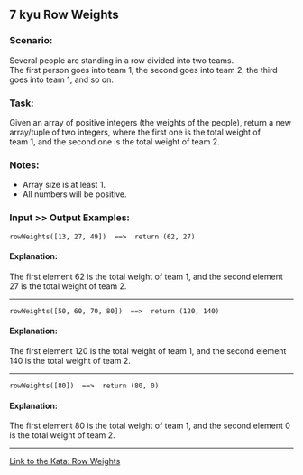 ## 7 kyu Row Weights

### Scenario:  
Several people are standing in a row divided into two teams.  
The first person goes into team 1, the second goes into team 2, the third goes into team 1, and so on.

### Task:
Given an array of positive integers (the weights of the people), return a new array/tuple of two integers, where the first one is the total weight of  
team 1, and the second one is the total weight of team 2.

### Notes:
* Array size is at least 1.
* All numbers will be positive.

### Input >> Output Examples:
```
rowWeights([13, 27, 49])  ==>  return (62, 27)
```
#### Explanation:
The first element 62 is the total weight of team 1, and the second element 27 is the total weight of team 2.  
___
```
rowWeights([50, 60, 70, 80])  ==>  return (120, 140)
```
#### Explanation:
The first element 120 is the total weight of team 1, and the second element 140 is the total weight of team 2.  
___
```
rowWeights([80])  ==>  return (80, 0)
```
#### Explanation:
The first element 80 is the total weight of team 1, and the second element 0 is the total weight of team 2.  
___

[Link to the Kata: Row Weights](https://www.codewars.com/kata/5abd66a5ccfd1130b30000a9/csharp)